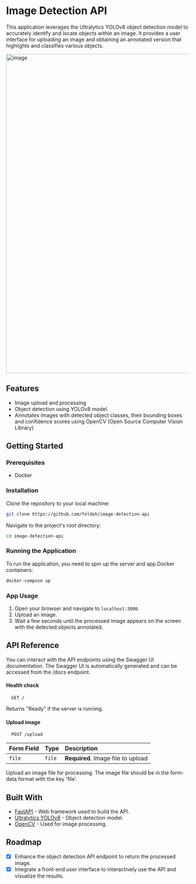 # Image Detection API

This application leverages the Ultralytics YOLOv8 object detection model to accurately identify and locate objects within an image. It provides a user interface for uploading an image and obtaining an annotated version that highlights and classifies various objects.

<img width="873" alt="image" src="https://github.com/feldeh/image-detection-api/assets/104257852/c9c57688-e8c0-4c15-b033-052104f36807">


## Features

- Image upload and processing
- Object detection using YOLOv8 model
- Annotates images with detected object classes, their bounding boxes and confidence scores using OpenCV (Open Source Computer Vision Library)

## Getting Started

### Prerequisites

- Docker

### Installation

Clone the repository to your local machine:

```bash
git clone https://github.com/feldeh/image-detection-api
```

Navigate to the project's root directory:

```bash
cd image-detection-api
```

### Running the Application

To run the application, you need to spin up the server and app Docker containers:

```bash
docker-compose up
```

### App Usage

1.  Open your browser and navigate to `localhost:3000`.
2.  Upload an image.
3.  Wait a few seconds until the processed image appears on the screen with the detected objects annotated.

## API Reference

You can interact with the API endpoints using the Swagger UI documentation. The Swagger UI is automatically generated and can be accessed from the /docs endpoint.

#### Health check

```
  GET /
```

Returns "Ready" if the server is running.

#### Upload image

```
  POST /upload
```

| Form Field | Type   | Description                        |
| :--------- | :----- | :--------------------------------- |
| `file`     | `file` | **Required**. Image file to upload |

Upload an image file for processing. The image file should be in the form-data format with the key 'file'.

## Built With

- [FastAPI](https://fastapi.tiangolo.com/) - Web framework used to build the API.
- [Ultralytics YOLOv8](https://github.com/ultralytics/ultralytics) - Object detection model.
- [OpenCV](https://opencv.org/) - Used for image processing.

## Roadmap

- [x] Enhance the object detection API endpoint to return the processed image.
- [x] Integrate a front-end user interface to interactively use the API and visualize the results.
